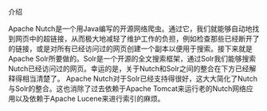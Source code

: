 介绍

Apache Nutch是一个用Java编写的开源网络爬虫。通过它，我们就能够自动地找到网页中的超链接，从而极大地减轻了维护工作的负担，例如检查那些已经断开了的链接，或是对所有已经访问过的网页创建一个副本以便用于搜索。接下来就是Apache Solr所要做的。Solr是一个开源的全文搜索框架，通过Solr我们能够搜索Nutch已经访问过的网页。幸运的是，关于Nutch和Solr之间的整合在下方已经解释得相当清楚了。
Apache Nutch对于Solr已经支持得很好，这大大简化了Nutch与Solr的整合。这也消除了过去依赖于Apache Tomcat来运行老的Nutch网络应用以及依赖于Apache Lucene来进行索引的麻烦。
